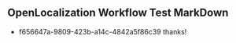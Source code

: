 ## OpenLocalization Workflow Test MarkDown
* f656647a-9809-423b-a14c-4842a5f86c39 thanks!

<!--HONumber=Aug16_HO5-->


